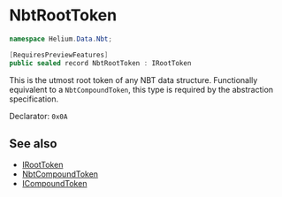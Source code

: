 # NbtRootToken

~~~cs
namespace Helium.Data.Nbt;

[RequiresPreviewFeatures]
public sealed record NbtRootToken : IRootToken
~~~

This is the utmost root token of any NBT data structure. Functionally equivalent to a `NbtCompoundToken`, this type is required by the abstraction specification.

Declarator: `0x0A`

## See also

- [IRootToken](../../abstraction/ref/iroottoken.md)
- [NbtCompoundToken](./nbtcompoundtoken.md)
- [ICompoundToken](../../abstraction/ref/icompoundtoken.md)